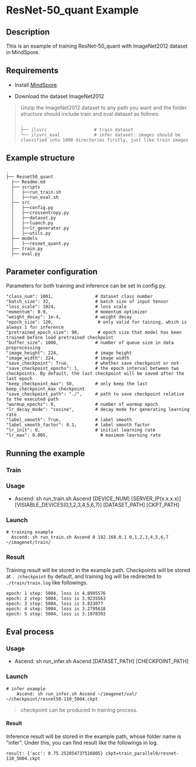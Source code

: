 # ResNet-50_quant Example

## Description

This is an example of training ResNet-50_quant with ImageNet2012 dataset in MindSpore.

## Requirements

- Install [MindSpore](https://www.mindspore.cn/install/en).

- Download the dataset ImageNet2012 

> Unzip the ImageNet2012 dataset to any path you want and the folder structure should include train and eval dataset as follows:
> ```
> .  
> ├── ilsvrc                  # train dataset
> └── ilsvrc_eval             # infer dataset: images should be classified into 1000 directories firstly, just like train images
> ```


## Example structure

```shell
.
├── Resnet50_quant        
  ├── Readme.md                      
  ├── scripts 
  │   ├──run_train.sh                  
  │   ├──run_eval.sh                    
  ├── src                              
  │   ├──config.py                     
  │   ├──crossentropy.py                                 
  │   ├──dataset.py
  │   ├──luanch.py       
  │   ├──lr_generator.py                                 
  │   ├──utils.py       
  ├── models                              
  │   ├──resnet_quant.py
  ├── train.py
  ├── eval.py
```


## Parameter configuration

Parameters for both training and inference can be set in config.py.

```
"class_num": 1001,                # dataset class number
"batch_size": 32,                 # batch size of input tensor
"loss_scale": 1024,               # loss scale
"momentum": 0.9,                  # momentum optimizer
"weight_decay": 1e-4,             # weight decay 
"epoch_size": 120,                 # only valid for taining, which is always 1 for inference 
"pretrained_epoch_size": 90,       # epoch size that model has been trained before load pretrained checkpoint
"buffer_size": 1000,              # number of queue size in data preprocessing
"image_height": 224,              # image height
"image_width": 224,               # image width
"save_checkpoint": True,          # whether save checkpoint or not
"save_checkpoint_epochs": 1,      # the epoch interval between two checkpoints. By default, the last checkpoint will be saved after the last epoch
"keep_checkpoint_max": 50,        # only keep the last keep_checkpoint_max checkpoint
"save_checkpoint_path": "./",     # path to save checkpoint relative to the executed path
"warmup_epochs": 0,               # number of warmup epoch
"lr_decay_mode": "cosine",        # decay mode for generating learning rate
"label_smooth": True,             # label smooth
"label_smooth_factor": 0.1,       # label smooth factor
"lr_init": 0,                     # initial learning rate
"lr_max": 0.005,                    # maximum learning rate
```

## Running the example

### Train

### Usage

- Ascend: sh run_train.sh Ascend [DEVICE_NUM] [SERVER_IP(x.x.x.x)] [VISIABLE_DEVICES(0,1,2,3,4,5,6,7)] [DATASET_PATH] [CKPT_PATH]


### Launch

``` 
# training example
  Ascend: sh run_train.sh Ascend 8 192.168.0.1 0,1,2,3,4,5,6,7 ~/imagenet/train/
```

### Result

Training result will be stored in the example path. Checkpoints will be stored at `. /checkpoint` by default, and training log  will be redirected to `./train/train.log` like followings. 

``` 
epoch: 1 step: 5004, loss is 4.8995576
epoch: 2 step: 5004, loss is 3.9235563
epoch: 3 step: 5004, loss is 3.833077
epoch: 4 step: 5004, loss is 3.2795618
epoch: 5 step: 5004, loss is 3.1978393
```

## Eval process

### Usage

- Ascend: sh run_infer.sh Ascend [DATASET_PATH] [CHECKPOINT_PATH]

### Launch

``` 
# infer example
    Ascend: sh run_infer.sh Ascend ~/imagenet/val/ ~/checkpoint/resnet50-110_5004.ckpt
```


> checkpoint can be produced in training process.

#### Result

Inference result will be stored in the example path, whose folder name is "infer". Under this, you can find result like the followings in log.

```
result: {'acc': 0.75.252054737516005} ckpt=train_parallel0/resnet-110_5004.ckpt
```

